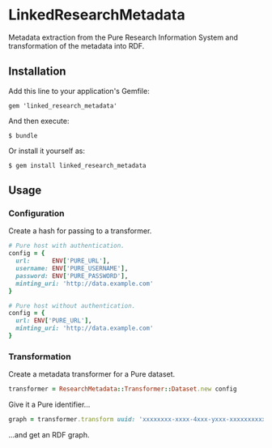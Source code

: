 # LinkedResearchMetadata

Metadata extraction from the Pure Research Information System and transformation of the metadata into RDF.

## Installation

Add this line to your application's Gemfile:

    gem 'linked_research_metadata'

And then execute:

    $ bundle

Or install it yourself as:

    $ gem install linked_research_metadata

## Usage

### Configuration

Create a hash for passing to a transformer.

```ruby
# Pure host with authentication.
config = {
  url:      ENV['PURE_URL'],
  username: ENV['PURE_USERNAME'],
  password: ENV['PURE_PASSWORD'],
  minting_uri: 'http://data.example.com'
}
```

```ruby
# Pure host without authentication.
config = {
  url: ENV['PURE_URL'],
  minting_uri: 'http://data.example.com'
}
```

### Transformation

Create a metadata transformer for a Pure dataset.

```ruby
transformer = ResearchMetadata::Transformer::Dataset.new config
```

Give it a Pure identifier...

```ruby
graph = transformer.transform uuid: 'xxxxxxxx-xxxx-4xxx-yxxx-xxxxxxxxxxxx'
```

...and get an RDF graph.

